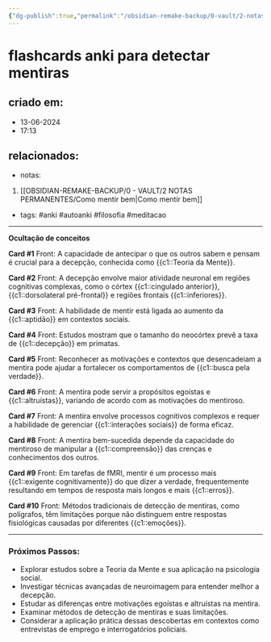```yaml
---
{"dg-publish":true,"permalink":"/obsidian-remake-backup/0-vault/2-notas-permanentes/flashcards-anki-para-detectar-mentiras/","tags":["anki","autoanki","filosofia","meditacao"],"dgHomeLink":true,"dgShowLocalGraph":true,"dgShowFileTree":true,"dgEnableSearch":true,"noteIcon":""}
---
```


# flashcards anki para detectar mentiras

## criado em: 
- 13-06-2024
- 17:13
## relacionados:
- notas:
1. [[OBSIDIAN-REMAKE-BACKUP/0 - VAULT/2 NOTAS PERMANENTES/Como mentir bem\|Como mentir bem]]
- tags: #anki #autoanki #filosofia #meditacao 
---

**Ocultação de conceitos**

**Card #1**
Front: A capacidade de antecipar o que os outros sabem e pensam é crucial para a decepção, conhecida como {{c1::Teoria da Mente}}.

**Card #2**
Front: A decepção envolve maior atividade neuronal em regiões cognitivas complexas, como o córtex {{c1::cingulado anterior}}, {{c1::dorsolateral pré-frontal}} e regiões frontais {{c1::inferiores}}.

**Card #3**
Front: A habilidade de mentir está ligada ao aumento da {{c1::aptidão}} em contextos sociais.

**Card #4**
Front: Estudos mostram que o tamanho do neocórtex prevê a taxa de {{c1::decepção}} em primatas.

**Card #5**
Front: Reconhecer as motivações e contextos que desencadeiam a mentira pode ajudar a fortalecer os comportamentos de {{c1::busca pela verdade}}.

**Card #6**
Front: A mentira pode servir a propósitos egoístas e {{c1::altruístas}}, variando de acordo com as motivações do mentiroso.

**Card #7**
Front: A mentira envolve processos cognitivos complexos e requer a habilidade de gerenciar {{c1::interações sociais}} de forma eficaz.

**Card #8**
Front: A mentira bem-sucedida depende da capacidade do mentiroso de manipular a {{c1::compreensão}} das crenças e conhecimentos dos outros.

**Card #9**
Front: Em tarefas de fMRI, mentir é um processo mais {{c1::exigente cognitivamente}} do que dizer a verdade, frequentemente resultando em tempos de resposta mais longos e mais {{c1::erros}}.

**Card #10**
Front: Métodos tradicionais de detecção de mentiras, como polígrafos, têm limitações porque não distinguem entre respostas fisiológicas causadas por diferentes {{c1::emoções}}.

---
### Próximos Passos:
- Explorar estudos sobre a Teoria da Mente e sua aplicação na psicologia social.
- Investigar técnicas avançadas de neuroimagem para entender melhor a decepção.
- Estudar as diferenças entre motivações egoístas e altruístas na mentira.
- Examinar métodos de detecção de mentiras e suas limitações.
- Considerar a aplicação prática dessas descobertas em contextos como entrevistas de emprego e interrogatórios policiais.